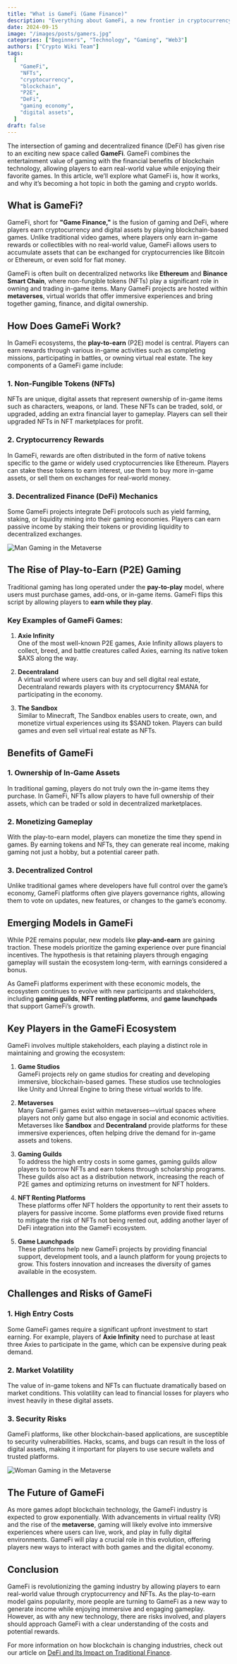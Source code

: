 ```yaml
---
title: "What is GameFi (Game Finance)"
description: "Everything about GameFi, a new frontier in cryptocurrency where gaming meets decentralized finance (DeFi). Explore how it works, the role of NFTs, and the future of play-to-earn games."
date: 2024-09-15
image: "/images/posts/gamers.jpg"
categories: ["Beginners", "Technology", "Gaming", "Web3"]
authors: ["Crypto Wiki Team"]
tags:
  [
    "GameFi",
    "NFTs",
    "cryptocurrency",
    "blockchain",
    "P2E",
    "DeFi",
    "gaming economy",
    "digital assets",
  ]
draft: false
---
```


The intersection of gaming and decentralized finance (DeFi) has given rise to an exciting new space called **GameFi**. GameFi combines the entertainment value of gaming with the financial benefits of blockchain technology, allowing players to earn real-world value while enjoying their favorite games. In this article, we’ll explore what GameFi is, how it works, and why it’s becoming a hot topic in both the gaming and crypto worlds.

## What is GameFi?

GameFi, short for **"Game Finance,"** is the fusion of gaming and DeFi, where players earn cryptocurrency and digital assets by playing blockchain-based games. Unlike traditional video games, where players only earn in-game rewards or collectibles with no real-world value, GameFi allows users to accumulate assets that can be exchanged for cryptocurrencies like Bitcoin or Ethereum, or even sold for fiat money.

GameFi is often built on decentralized networks like **Ethereum** and **Binance Smart Chain**, where non-fungible tokens (NFTs) play a significant role in owning and trading in-game items. Many GameFi projects are hosted within **metaverses**, virtual worlds that offer immersive experiences and bring together gaming, finance, and digital ownership.

## How Does GameFi Work?

In GameFi ecosystems, the **play-to-earn** (P2E) model is central. Players can earn rewards through various in-game activities such as completing missions, participating in battles, or owning virtual real estate. The key components of a GameFi game include:

### 1. **Non-Fungible Tokens (NFTs)**

NFTs are unique, digital assets that represent ownership of in-game items such as characters, weapons, or land. These NFTs can be traded, sold, or upgraded, adding an extra financial layer to gameplay. Players can sell their upgraded NFTs in NFT marketplaces for profit.

### 2. **Cryptocurrency Rewards**

In GameFi, rewards are often distributed in the form of native tokens specific to the game or widely used cryptocurrencies like Ethereum. Players can stake these tokens to earn interest, use them to buy more in-game assets, or sell them on exchanges for real-world money.

### 3. **Decentralized Finance (DeFi) Mechanics**

Some GameFi projects integrate DeFi protocols such as yield farming, staking, or liquidity mining into their gaming economies. Players can earn passive income by staking their tokens or providing liquidity to decentralized exchanges.

![Man Gaming in the Metaverse](/images/posts/blockchain-technology.jpg)

## The Rise of Play-to-Earn (P2E) Gaming

Traditional gaming has long operated under the **pay-to-play** model, where users must purchase games, add-ons, or in-game items. GameFi flips this script by allowing players to **earn while they play**.

### Key Examples of GameFi Games:

1. **Axie Infinity**  
   One of the most well-known P2E games, Axie Infinity allows players to collect, breed, and battle creatures called Axies, earning its native token $AXS along the way.

2. **Decentraland**  
   A virtual world where users can buy and sell digital real estate, Decentraland rewards players with its cryptocurrency $MANA for participating in the economy.

3. **The Sandbox**  
   Similar to Minecraft, The Sandbox enables users to create, own, and monetize virtual experiences using its $SAND token. Players can build games and even sell virtual real estate as NFTs.

## Benefits of GameFi

### 1. **Ownership of In-Game Assets**

In traditional gaming, players do not truly own the in-game items they purchase. In GameFi, NFTs allow players to have full ownership of their assets, which can be traded or sold in decentralized marketplaces.

### 2. **Monetizing Gameplay**

With the play-to-earn model, players can monetize the time they spend in games. By earning tokens and NFTs, they can generate real income, making gaming not just a hobby, but a potential career path.

### 3. **Decentralized Control**

Unlike traditional games where developers have full control over the game’s economy, GameFi platforms often give players governance rights, allowing them to vote on updates, new features, or changes to the game’s economy.

## Emerging Models in GameFi

While P2E remains popular, new models like **play-and-earn** are gaining traction. These models prioritize the gaming experience over pure financial incentives. The hypothesis is that retaining players through engaging gameplay will sustain the ecosystem long-term, with earnings considered a bonus.

As GameFi platforms experiment with these economic models, the ecosystem continues to evolve with new participants and stakeholders, including **gaming guilds**, **NFT renting platforms**, and **game launchpads** that support GameFi’s growth.

## Key Players in the GameFi Ecosystem

GameFi involves multiple stakeholders, each playing a distinct role in maintaining and growing the ecosystem:

1. **Game Studios**  
   GameFi projects rely on game studios for creating and developing immersive, blockchain-based games. These studios use technologies like Unity and Unreal Engine to bring these virtual worlds to life.

2. **Metaverses**  
   Many GameFi games exist within metaverses—virtual spaces where players not only game but also engage in social and economic activities. Metaverses like **Sandbox** and **Decentraland** provide platforms for these immersive experiences, often helping drive the demand for in-game assets and tokens.

3. **Gaming Guilds**  
   To address the high entry costs in some games, gaming guilds allow players to borrow NFTs and earn tokens through scholarship programs. These guilds also act as a distribution network, increasing the reach of P2E games and optimizing returns on investment for NFT holders.

4. **NFT Renting Platforms**  
   These platforms offer NFT holders the opportunity to rent their assets to players for passive income. Some platforms even provide fixed returns to mitigate the risk of NFTs not being rented out, adding another layer of DeFi integration into the GameFi ecosystem.

5. **Game Launchpads**  
   These platforms help new GameFi projects by providing financial support, development tools, and a launch platform for young projects to grow. This fosters innovation and increases the diversity of games available in the ecosystem.

## Challenges and Risks of GameFi

### 1. **High Entry Costs**

Some GameFi games require a significant upfront investment to start earning. For example, players of **Axie Infinity** need to purchase at least three Axies to participate in the game, which can be expensive during peak demand.

### 2. **Market Volatility**

The value of in-game tokens and NFTs can fluctuate dramatically based on market conditions. This volatility can lead to financial losses for players who invest heavily in these digital assets.

### 3. **Security Risks**

GameFi platforms, like other blockchain-based applications, are susceptible to security vulnerabilities. Hacks, scams, and bugs can result in the loss of digital assets, making it important for players to use secure wallets and trusted platforms.

![Woman Gaming in the Metaverse](/images/posts/metaverse.jpg)

## The Future of GameFi

As more games adopt blockchain technology, the GameFi industry is expected to grow exponentially. With advancements in virtual reality (VR) and the rise of the **metaverse**, gaming will likely evolve into immersive experiences where users can live, work, and play in fully digital environments. GameFi will play a crucial role in this evolution, offering players new ways to interact with both games and the digital economy.

## Conclusion

GameFi is revolutionizing the gaming industry by allowing players to earn real-world value through cryptocurrency and NFTs. As the play-to-earn model gains popularity, more people are turning to GameFi as a new way to generate income while enjoying immersive and engaging gameplay. However, as with any new technology, there are risks involved, and players should approach GameFi with a clear understanding of the costs and potential rewards.

For more information on how blockchain is changing industries, check out our article on [DeFi and Its Impact on Traditional Finance](/what-is-defi).
